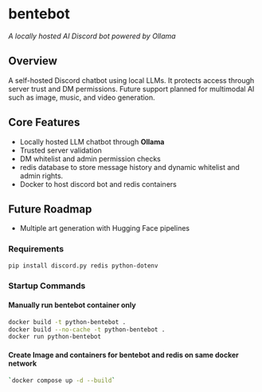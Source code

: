 # bentebot
*A locally hosted AI Discord bot powered by Ollama*

## Overview
A self-hosted Discord chatbot using local LLMs. It protects access through server trust and DM permissions. Future support planned for multimodal AI such as image, music, and video generation.

## Core Features
- Locally hosted LLM chatbot through **Ollama**
- Trusted server validation
- DM whitelist and admin permission checks
- redis database to store message history and dynamic whitelist and admin rights.
- Docker to host discord bot and redis containers


## Future Roadmap
- Multiple art generation with Hugging Face pipelines


### Requirements
```bash
pip install discord.py redis python-dotenv
````


### Startup Commands
#### Manually run bentebot container only
```bash
docker build -t python-bentebot .
docker build --no-cache -t python-bentebot .
docker run python-bentebot
```

#### Create Image and containers for bentebot and redis on same docker network
```bash
`docker compose up -d --build`
```